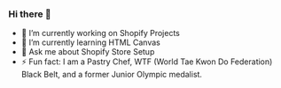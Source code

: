 ### Hi there 👋


- 🔭 I’m currently working on Shopify Projects
- 🌱 I’m currently learning HTML Canvas
- 💬 Ask me about Shopify Store Setup
- ⚡ Fun fact: I am a Pastry Chef, WTF (World Tae Kwon Do Federation) Black Belt, and a former Junior Olympic medalist.

